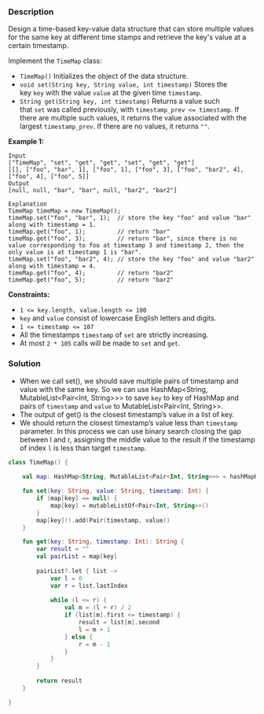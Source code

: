 ### Description

Design a time-based key-value data structure that can store multiple values for the same key at different time stamps and retrieve the key's value at a certain timestamp.

Implement the `TimeMap` class:

- `TimeMap()` Initializes the object of the data structure.
- `void set(String key, String value, int timestamp)` Stores the key `key` with the value `value` at the given time `timestamp`.
- `String get(String key, int timestamp)` Returns a value such that `set` was called previously, with `timestamp_prev <= timestamp`. If there are multiple such values, it returns the value associated with the largest `timestamp_prev`. If there are no values, it returns `""`.

**Example 1:**

```
Input
["TimeMap", "set", "get", "get", "set", "get", "get"]
[[], ["foo", "bar", 1], ["foo", 1], ["foo", 3], ["foo", "bar2", 4], ["foo", 4], ["foo", 5]]
Output
[null, null, "bar", "bar", null, "bar2", "bar2"]

Explanation
TimeMap timeMap = new TimeMap();
timeMap.set("foo", "bar", 1);  // store the key "foo" and value "bar" along with timestamp = 1.
timeMap.get("foo", 1);         // return "bar"
timeMap.get("foo", 3);         // return "bar", since there is no value corresponding to foo at timestamp 3 and timestamp 2, then the only value is at timestamp 1 is "bar".
timeMap.set("foo", "bar2", 4); // store the key "foo" and value "bar2" along with timestamp = 4.
timeMap.get("foo", 4);         // return "bar2"
timeMap.get("foo", 5);         // return "bar2"

```

**Constraints:**

- `1 <= key.length, value.length <= 100`
- `key` and `value` consist of lowercase English letters and digits.
- `1 <= timestamp <= 107`
- All the timestamps `timestamp` of `set` are strictly increasing.
- At most `2 * 105` calls will be made to `set` and `get`.

### Solution

- When we call set(), we should save multiple pairs of timestamp and value with the same key. So we can use HashMap<String, MutableList<Pair<Int, String>>> to save `key` to key of HashMap and pairs of `timestamp` and `value` to MutableList<Pair<Int, String>>.
- The output of get() is the closest timestamp’s value in a list of key.
- We should return the closest timestamp’s value less than `timestamp` parameter. In this process we can use binary search closing the gap between l and r, assigning the middle value to the result if the timestamp of index `l` is less than target `timestamp`.

```kotlin
class TimeMap() {
    
    val map: HashMap<String, MutableList<Pair<Int, String>>> = hashMapOf()

    fun set(key: String, value: String, timestamp: Int) {
        if (map[key] == null) {
            map[key] = mutableListOf<Pair<Int, String>>()
        }
        map[key]!!.add(Pair(timestamp, value))
    }

    fun get(key: String, timestamp: Int): String {
        var result = ""
        val pairList = map[key]
        
        pairList?.let { list ->
            var l = 0
            var r = list.lastIndex
            
            while (l <= r) {
                val m = (l + r) / 2
                if (list[m].first <= timestamp) {
                    result = list[m].second
                    l = m + 1
                } else {
                    r = m - 1
                }
            }
        }
        
        return result
    }

}
```
